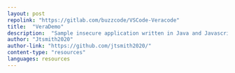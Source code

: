 ```yaml
---
layout: post
repolink: "https://gitlab.com/buzzcode/VSCode-Veracode"
title:  "VeraDemo"
description:  "Sample insecure application written in Java and Javascript, showing vulnerabilities in realistic Java code."
author: "Jtsmith2020"
author-link: "https://github.com/jtsmith2020/"
content-type: "resources"
languages: resources
---
```

